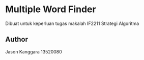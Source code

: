 # Multiple Word Finder

Dibuat untuk keperluan tugas makalah IF2211 Strategi Algoritma

## Author
Jason Kanggara 13520080